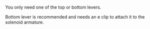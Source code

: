 You only need one of the top or bottom levers.

Bottom lever is recommended and needs an e clip to attach it to the solenoid armature.
